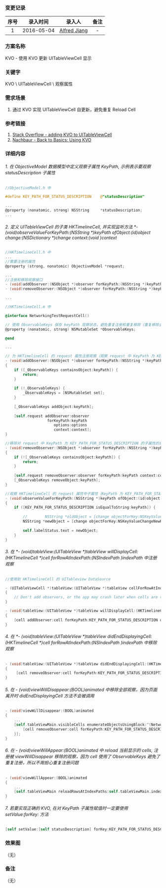 ### 变更记录

| 序号 | 录入时间 | 录入人 | 备注 |
|:--------:|:--------:|:--------:|:--------:|
| 1 | 2016-05-04 | [Alfred Jiang](https://github.com/viktyz) | - |

### 方案名称

KVO - 使用 KVO 更新 UITableViewCell 显示

### 关键字

KVO \ UITableViewCell \ 观察属性

### 需求场景

1. 通过 KVO 实现 UITableViewCell 自更新，避免重复 Reload Cell

### 参考链接

1. [Stack Overflow - adding KVO to UITableViewCell](http://stackoverflow.com/questions/7656323/adding-kvo-to-uitableviewcell)
2. [Nachbaur - Back to Basics: Using KVO](https://nachbaur.com/2011/07/29/back-to-basics-using-kvo/)

### 详细内容

###### 1. 在 *ObjectiveModel* 数据模型中定义观察子属性 *KeyPath*, 示例表示要观察 *statusDescription* 子属性
```objective-c
//ObjectiveModel.h 中

#define KEY_PATH_FOR_STATUS_DESCRIPTION    @"statusDescription"

...
@property (nonatomic, strong) NSString     *statusDescription;
...
```

###### 2. 定义 *UITableViewCell* 的子类 *HKTimelineCell*, 并实现监听方法 *- (void)observeValueForKeyPath:(NSString *)keyPath ofObject:(id)object change:(NSDictionary *)change context:(void *)context*
```objective-c
//HKTimelineCell.h 中
...
//需要注册的属性
@property (strong, nonatomic) ObjectiveModel *request;

...
//注册和移除观察接口
- (void)addObserver:(NSObject *)observer forKeyPath:(NSString *)keyPath options:(NSKeyValueObservingOptions)options context:(void *)context;
- (void)removeObserver:(NSObject *)observer forKeyPath:(NSString *)keyPath context:(void *)context;

...

//HKTimelineCell.m 中

@interface NetworkingTestRequestCell()

// 使用 ObservableKeys 保存 keyPath 观察状态，避免重复注册和重复移除（重复移除会导致 crash）
@property (nonatomic, strong) NSMutableSet *ObservableKeys;

@end

...

// 为 HKTimelineCell 的 request 属性注册观察（观察 request 中 KeyPath 为 KEY_PATH_FOR_STATUS_DESCRIPTION 的子属性）, 此处的 request 为 ObjectiveModel 类型对象注册观察
- (void)addObserver:(NSObject *)observer forKeyPath:(NSString *)keyPath options:(NSKeyValueObservingOptions)options context:(void *)context
{
    if ([_ObservableKeys containsObject:keyPath]) {
        return;
    }
    
    if (!_ObservableKeys) {
        _ObservableKeys = [NSMutableSet set];
    }
    
    [_ObservableKeys addObject:keyPath];
    
    [self.request addObserver:observer
                   forKeyPath:keyPath
                      options:options
                      context:context];
}

//移除对 request 中 KeyPath 为 KEY_PATH_FOR_STATUS_DESCRIPTION 的子属性的观察
- (void)removeObserver:(NSObject *)observer forKeyPath:(NSString *)keyPath context:(nullable void *)context
{
    if (![_ObservableKeys containsObject:keyPath]) {
        return;
    }
    
    [self.request removeObserver:observer forKeyPath:keyPath context:context];
    [_ObservableKeys removeObject:keyPath];
}

//观察 HKTimelineCell 的 request 属性中子属性（KeyPath 为 KEY_PATH_FOR_STATUS_DESCRIPTION）值的变化并更新 labelStatus 显示，此处的 request 为 ObjectiveModel 类型对象
- (void)observeValueForKeyPath:(NSString *)keyPath ofObject:(id)object change:(NSDictionary *)change context:(void *)context
{
    if ([KEY_PATH_FOR_STATUS_DESCRIPTION isEqualToString:keyPath]) {
        
        //        NSString *oldObject = [change objectForKey:NSKeyValueChangeOldKey];
        NSString *newObject = [change objectForKey:NSKeyValueChangeNewKey];
        
        self.labelStatus.text = newObject;
    }
}

```

###### 3. 在 *- (void)tableView:(UITableView *)tableView willDisplayCell:(HKTimelineCell *)cell forRowAtIndexPath:(NSIndexPath *)indexPath* 中注册观察
```objective-c
//使用到 HKTimelineCell 的 UITableview DataSource

- (UITableViewCell *)tableView:(UITableView *)tableView cellForRowAtIndexPath:(NSIndexPath *)indexPath
{
    // Don't add observers, or the app may crash later when cells are recycled
}

- (void)tableView:(UITableView *)tableView willDisplayCell:(HKTimelineCell *)cell forRowAtIndexPath:(NSIndexPath *)indexPath
{
    [cell addObserver:cell forKeyPath:KEY_PATH_FOR_STATUS_DESCRIPTION options:(NSKeyValueObservingOptionOld | NSKeyValueObservingOptionNew) context:(void *)cell];
}
```

###### 4. 在 *- (void)tableView:(UITableView *)tableView didEndDisplayingCell:(HKTimelineCell *)cell forRowAtIndexPath:(NSIndexPath *)indexPath* 中移除观察
```objective-c
- (void)tableView:(UITableView *)tableView didEndDisplayingCell:(HKTimelineCell *)cell forRowAtIndexPath:(NSIndexPath *)indexPath
{
     [cell removeObserver:cell forKeyPath:KEY_PATH_FOR_STATUS_DESCRIPTION context:(void *)cell];
}
```

###### 5. 在 *- (void)viewWillDisappear:(BOOL)animated* 中移除全部观察，因为页面离开时 *didEndDisplayingCell* 方法不会被调用
```objective-c
- (void)viewWillDisappear:(BOOL)animated
{
    ...
    [self.tableViewMain.visibleCells enumerateObjectsUsingBlock:^(NetworkingTestRequestCell *cell, NSUInteger idx, BOOL * _Nonnull stop) {
        [cell removeObserver:cell forKeyPath:KEY_PATH_FOR_STATUS_DESCRIPTION context:(void *)cell];
    }];
}
```

###### 6. 在 *- (void)viewWillAppear:(BOOL)animated* 中 *reload* 当前显示的 *cells*, 注册被 *viewWillDisappear* 移除的观察，因为 *cell* 使用了 *ObservableKeys* 避免了重复注册，所以不用担心重复注册问题
```objective-c
- (void)viewWillAppear:(BOOL)animated
{
    ...
    [self.tableViewMain reloadRowsAtIndexPaths:self.tableViewMain.indexPathsForVisibleRows withRowAnimation:UITableViewRowAnimationNone];
}
```

###### 7. 若要实现正确的 KVO, 在对 *KeyPath* 子属性赋值时一定要使用 *setValue:forKey:* 方法
```objective-c
[self setValue:[self statusDescription] forKey:KEY_PATH_FOR_STATUS_DESCRIPTION];
```

### 效果图
（无）

### 备注
（无）